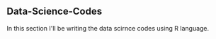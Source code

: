 ## Data-Science-Codes ##    
In this section I'll be writing the data scirnce codes using R language.              

     
  
 
 
 
 
